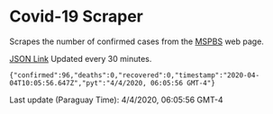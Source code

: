 # Covid-19 Scraper

Scrapes the number of confirmed cases from the [MSPBS](https://www.mspbs.gov.py/covid-19.php) web page.

[JSON Link](https://jmayalag.github.io/covid19-scrape/cases.json)
Updated every 30 minutes.
```
{"confirmed":96,"deaths":0,"recovered":0,"timestamp":"2020-04-04T10:05:56.647Z","pyt":"4/4/2020, 06:05:56 GMT-4"}
```
Last update (Paraguay Time): 4/4/2020, 06:05:56 GMT-4